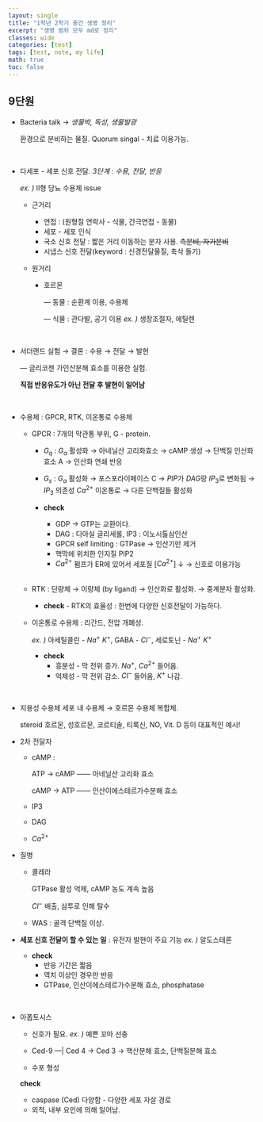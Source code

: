 ```yaml
---
layout: single
title: "1학년 2학기 중간 생명 정리"
excerpt: "생명 범위 모두 md로 정리"
classes: wide
categories: [test]
tags: [test, note, my life]
math: true
toc: false
---
```



## 9단원
* Bacteria talk $\rightarrow$ *생물박, 독성, 생물발광*

  환경으로 분비하는 물질. Quorum singal - 치료 이용가능.

<br>

* 다세포 - 세포 신호 전달.
  *3단계 : 수용, 전달, 반응*

  *ex. )* II형 당뇨 수용체 issue


  - 근거리
    + 연접 : (원형질 연락사 - 식물, 간극연접 - 동물)
    + 세포 - 세포 인식
    + 국소 신호 전달 : 짧은 거리 이동하는 분자 사용.  ~~측분비, 자가분비~~
    + 시냅스 신호 전달(keyword : 신경전달물질, 축삭 돌기)

  - 원거리
    + 호르몬

      — 동물 : 순환계 이용, 수용체

      — 식물 : 관다발, 공기 이용 *ex. )* 생장조절자, 에틸렌

<br>

* 서더랜드 실험 $\rightarrow$ 결론 : 수용 $\rightarrow$ 전달 $\rightarrow$ 발현
  
  — 글리코젠 가인산분해 효소를 이용한 실험.
  
  **직접 반응유도가 아닌 전달 후 발현이 일어남**

<br>

* 수용체 : GPCR, RTK, 이온통로 수용체
  - GPCR : 7개의 막관통 부위, G - protein.
    + $G_q$ : $G_{\alpha}$ 활성화 $\rightarrow$ 아네닐산 고리화효소 $\rightarrow$ cAMP 생성 $\rightarrow$ 단백질 인산화 효소 A $\rightarrow$ 인산화 연쇄 반응
    
    + $G_s$ : $G_{\alpha}$ 활성화 $\rightarrow$ 포스포라이페이스 C $\rightarrow$ $PIP$가 $DAG$랑 $IP_3$로 변화됨 $\rightarrow$ $IP_3$ 의존성 $Ca^{2+}$ 이온통로 $\rightarrow$ 다른 단백질들 활성화

    + **check**
      * GDP $\rightarrow$ GTP는 교환이다.
      * DAG : 디아실 글리세롤, IP3 : 이노시톨삼인산
      * GPCR self limiting : GTPase $\rightarrow$ 인산기만 제거
      * 핵막에 위치한 인지질 PIP2
      * $Ca^{2+}$ 펌프가 ER에 있어서 세포질 [$Ca^{2+}$] $\downarrow$ $\rightarrow$ 신호로 이용가능
  
  <br>

  - RTK : 단량체 $\rightarrow$ 이량체 (by ligand) $\rightarrow$ 인산화로 활성화. $\rightarrow$ 중계분자 활성화.

    + **check** - RTK의 효율성 : 한번에 다양한 신호전달이 가능하다.
  
  - 이온통로 수용체 : 리간드, 전압 개폐성. 
  
    *ex. )* 아세틸콜린 - $Na^{+}$ $K^{+}$, GABA - $Cl^{-}$, 세로토닌 - $Na^{+}$ $K^{+}$

    + **check**
      * 흥분성 - 막 전위 증가. $Na^+$, $Ca^{2+}$ 들어옴.
      * 억제성 - 막 전위 감소. $Cl^-$ 들어옴, $K^+$ 나감.
    

<br>


* 지용성 수용체
  세포 내 수용체 $\rightarrow$ 호르몬 수용체 복합체.

  steroid 호르몬, 성호르몬, 코르티솔, 티록신, NO, Vit. D 등이 대표적인 예시!


* 2차 전달자
  - cAMP : 

      ATP $\rightarrow$ cAMP  —— 아네닐산 고리화 효소

      cAMP $\rightarrow$ ATP  —— 인산이에스테르가수분해 효소

  - IP3
  - DAG
  - $Ca^{2+}$


* 질병
  * 콜레라
      
      GTPase 활성 억제, cAMP 농도 계속 높음
      
      $Cl^{-}$ 배출, 삼투로 인해 탈수

  * WAS : 골격 단백질 이상.

* **세포 신호 전달이 할 수 있는 일** : 유전자 발현이 주요 기능 *ex. )* 알도스테론

  - **check**
    + 반응 기간은 짧음
    + 역치 이상인 경우만 반응
    + GTPase, 인산이에스테르가수분해 효소, phosphatase


<br>


* 아폽토시스
  - 신호가 필요.    *ex. )* 예쁜 꼬마 선충

  - Ced-9 —| Ced 4 $\rightarrow$ Ced 3 $\rightarrow$ 핵산분해 효소, 단백질분해 효소
  
  - 수포 형성

  **check**
    - caspase (Ced) 다양함 - 다양한 세포 자살 경로
    - 외적, 내부 요인에 의해 일어남.